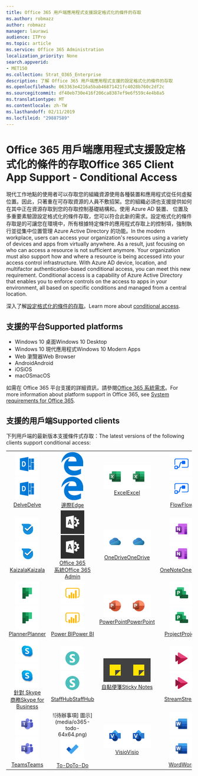```yaml
---
title: Office 365 用戶端應用程式支援設定格式化的條件的存取
ms.author: robmazz
author: robmazz
manager: laurawi
audience: ITPro
ms.topic: article
ms.service: Office 365 Administration
localization_priority: None
search.appverid:
- MET150
ms.collection: Strat_O365_Enterprise
description: 了解 Office 365 用戶端應用程式支援的設定格式化的條件的存取
ms.openlocfilehash: 063363e4216a5bab46871421fc4028b760c2df2c
ms.sourcegitcommit: df40eb730e416f206ca8387ef9e6f559c4e4b8a5
ms.translationtype: MT
ms.contentlocale: zh-TW
ms.lasthandoff: 02/11/2019
ms.locfileid: "29887589"
---
```

# <a name="office-365-client-app-support---conditional-access"></a><span data-ttu-id="f0559-103">Office 365 用戶端應用程式支援設定格式化的條件的存取</span><span class="sxs-lookup"><span data-stu-id="f0559-103">Office 365 Client App Support - Conditional Access</span></span>

<span data-ttu-id="f0559-p101">現代工作地點的使用者可以存取您的組織資源使用各種裝置和應用程式從任何虛擬位置。因此，只著重在可存取資源的人員不敷招架。您的組織必須也支援提供如何在其中正在資源存取到您的存取控制基礎結構和。使用 Azure AD 裝置、 位置及多重要素驗證設定格式化的條件存取，您可以符合此新的需求。設定格式化的條件存取是的可讓您在環境中，所有根據特定條件的應用程式存取上的控制項，強制執行並從集中位置管理 Azure Active Directory 的功能。</span><span class="sxs-lookup"><span data-stu-id="f0559-p101">In the modern workplace, users can access your organization's resources using a variety of devices and apps from virtually anywhere. As a result, just focusing on who can access a resource is not sufficient anymore. Your organization must also support how and where a resource is being accessed into your access control infrastructure. With Azure AD device, location, and multifactor authentication-based conditional access, you can meet this new requirement. Conditional access is a capability of Azure Active Directory that enables you to enforce controls on the access to apps in your environment, all based on specific conditions and managed from a central location.</span></span> 

<span data-ttu-id="f0559-109">深入了解[設定格式化的條件的存取](https://docs.microsoft.com/azure/active-directory/conditional-access/)。</span><span class="sxs-lookup"><span data-stu-id="f0559-109">Learn more about [conditional access](https://docs.microsoft.com/azure/active-directory/conditional-access/).</span></span>

## <a name="supported-platforms"></a><span data-ttu-id="f0559-110">支援的平台</span><span class="sxs-lookup"><span data-stu-id="f0559-110">Supported platforms</span></span>

 - <span data-ttu-id="f0559-111">Windows 10 桌面</span><span class="sxs-lookup"><span data-stu-id="f0559-111">Windows 10 Desktop</span></span>
 - <span data-ttu-id="f0559-112">Windows 10 現代應用程式</span><span class="sxs-lookup"><span data-stu-id="f0559-112">Windows 10 Modern Apps</span></span>
 - <span data-ttu-id="f0559-113">Web 瀏覽器</span><span class="sxs-lookup"><span data-stu-id="f0559-113">Web Browser</span></span>
 - <span data-ttu-id="f0559-114">Android</span><span class="sxs-lookup"><span data-stu-id="f0559-114">Android</span></span>
 - <span data-ttu-id="f0559-115">iOS</span><span class="sxs-lookup"><span data-stu-id="f0559-115">iOS</span></span>
 - <span data-ttu-id="f0559-116">macOS</span><span class="sxs-lookup"><span data-stu-id="f0559-116">macOS</span></span>

<span data-ttu-id="f0559-117">如需在 Office 365 平台支援的詳細資訊，請參閱[Office 365 系統需求](https://products.office.com/office-system-requirements)。</span><span class="sxs-lookup"><span data-stu-id="f0559-117">For more information about platform support in Office 365, see [System requirements for Office 365](https://products.office.com/office-system-requirements).</span></span>

## <a name="supported-clients"></a><span data-ttu-id="f0559-118">支援的用戶端</span><span class="sxs-lookup"><span data-stu-id="f0559-118">Supported clients</span></span>

<span data-ttu-id="f0559-119">下列用戶端的最新版本支援條件式存取：</span><span class="sxs-lookup"><span data-stu-id="f0559-119">The latest versions of the following clients support conditional access:</span></span>

| | | | | | |
|:---:|:---:|:---:|:---:|:---:|:---:|
| <span data-ttu-id="f0559-120">![探索圖示](media/o365-delve-64x64.png)</span><span class="sxs-lookup"><span data-stu-id="f0559-120">![Delve icon](media/o365-delve-64x64.png)</span></span> <br> [<span data-ttu-id="f0559-121">Delve</span><span class="sxs-lookup"><span data-stu-id="f0559-121">Delve</span></span>](https://products.office.com/business/intelligent-search) | <span data-ttu-id="f0559-122">![Edge 圖示](media/o365-edge-64x64.png)</span><span class="sxs-lookup"><span data-stu-id="f0559-122">![Edge icon](media/o365-edge-64x64.png)</span></span> <br> [<span data-ttu-id="f0559-123">邊際</span><span class="sxs-lookup"><span data-stu-id="f0559-123">Edge</span></span>](https://www.microsoft.com/windows/microsoft-edge) | <span data-ttu-id="f0559-124">![Excel 圖示](media/o365-excel-64x64.png)</span><span class="sxs-lookup"><span data-stu-id="f0559-124">![Excel icon](media/o365-excel-64x64.png)</span></span> <br> [<span data-ttu-id="f0559-125">Excel</span><span class="sxs-lookup"><span data-stu-id="f0559-125">Excel</span></span>](https://products.office.com/excel) | <span data-ttu-id="f0559-126">![流程圖示](media/o365-flow-64x64.png)</span><span class="sxs-lookup"><span data-stu-id="f0559-126">![Flow icon](media/o365-flow-64x64.png)</span></span> <br> [<span data-ttu-id="f0559-127">Flow</span><span class="sxs-lookup"><span data-stu-id="f0559-127">Flow</span></span>](https://flow.microsoft.com) | <span data-ttu-id="f0559-128">![表單圖示](media/o365-forms-64x64.png)</span><span class="sxs-lookup"><span data-stu-id="f0559-128">![Forms icon](media/o365-forms-64x64.png)</span></span> <br> [<span data-ttu-id="f0559-129">表單</span><span class="sxs-lookup"><span data-stu-id="f0559-129">Forms</span></span>](https://flow.microsoft.com/connectors/shared_microsoftforms/microsoft-forms/) |
| <span data-ttu-id="f0559-130">![Kaizala 圖示](media/o365-kaizala-64x64.png)</span><span class="sxs-lookup"><span data-stu-id="f0559-130">![Kaizala icon](media/o365-kaizala-64x64.png)</span></span> <br> [<span data-ttu-id="f0559-131">Kaizala</span><span class="sxs-lookup"><span data-stu-id="f0559-131">Kaizala</span></span>](https://products.office.com/en/business/microsoft-kaizala) | <span data-ttu-id="f0559-132">![Office 365 Admin 圖示](media/o365-o365admin-64x64.png)</span><span class="sxs-lookup"><span data-stu-id="f0559-132">![Office 365 Admin icon](media/o365-o365admin-64x64.png)</span></span> <br> [<span data-ttu-id="f0559-133">Office 365<br>系統</span><span class="sxs-lookup"><span data-stu-id="f0559-133">Office 365 <br> Admin</span></span>](https://products.office.com/business/manage-office-365-admin-app) | <span data-ttu-id="f0559-134">![OneDrive for Business 圖示](media/o365-OneDrive-64x64.png)</span><span class="sxs-lookup"><span data-stu-id="f0559-134">![OneDrive for Business icon](media/o365-OneDrive-64x64.png)</span></span> <br> [<span data-ttu-id="f0559-135">OneDrive</span><span class="sxs-lookup"><span data-stu-id="f0559-135">OneDrive</span></span>](https://products.office.com/onedrive-for-business/online-cloud-storage) | <span data-ttu-id="f0559-136">![OneNote 圖示](media/o365-OneNote-64x64.png)</span><span class="sxs-lookup"><span data-stu-id="f0559-136">![OneNote icon](media/o365-OneNote-64x64.png)</span></span> <br> [<span data-ttu-id="f0559-137">OneNote</span><span class="sxs-lookup"><span data-stu-id="f0559-137">OneNote</span></span>](https://products.office.com/onenote) | <span data-ttu-id="f0559-138">![Outlook 圖示](media/o365-outlook-64x64.png)</span><span class="sxs-lookup"><span data-stu-id="f0559-138">![Outlook icon](media/o365-outlook-64x64.png)</span></span> <br> [<span data-ttu-id="f0559-139">Outlook</span><span class="sxs-lookup"><span data-stu-id="f0559-139">Outlook</span></span>](https://products.office.com/outlook) |
| <span data-ttu-id="f0559-140">![規劃圖示](media/o365-planner-64x64.png)</span><span class="sxs-lookup"><span data-stu-id="f0559-140">![Planner icon](media/o365-planner-64x64.png)</span></span> <br> [<span data-ttu-id="f0559-141">Planner</span><span class="sxs-lookup"><span data-stu-id="f0559-141">Planner</span></span>](https://products.office.com/business/task-management-software) | <span data-ttu-id="f0559-142">![PowerBI 圖示](media/o365-powerbi-64x64.png)</span><span class="sxs-lookup"><span data-stu-id="f0559-142">![PowerBI icon](media/o365-powerbi-64x64.png)</span></span> <br> [<span data-ttu-id="f0559-143">Power BI</span><span class="sxs-lookup"><span data-stu-id="f0559-143">Power BI</span></span>](https://powerbi.microsoft.com) | <span data-ttu-id="f0559-144">![PowerPoint 圖示](media/o365-powerpoint-64x64.png)</span><span class="sxs-lookup"><span data-stu-id="f0559-144">![PowerPoint icon](media/o365-powerpoint-64x64.png)</span></span> <br> [<span data-ttu-id="f0559-145">PowerPoint</span><span class="sxs-lookup"><span data-stu-id="f0559-145">PowerPoint</span></span>](https://products.office.com/powerpoint) | <span data-ttu-id="f0559-146">![專案圖示](media/o365-project-64x64.png)</span><span class="sxs-lookup"><span data-stu-id="f0559-146">![Project icon](media/o365-project-64x64.png)</span></span> <br> [<span data-ttu-id="f0559-147">Project</span><span class="sxs-lookup"><span data-stu-id="f0559-147">Project</span></span>](https://products.office.com/project) | <span data-ttu-id="f0559-148">![SharePoint 圖示](media/o365-sharepoint-64x64.png)</span><span class="sxs-lookup"><span data-stu-id="f0559-148">![SharePoint icon](media/o365-sharepoint-64x64.png)</span></span> <br> [<span data-ttu-id="f0559-149">Sharepoint</span><span class="sxs-lookup"><span data-stu-id="f0559-149">Sharepoint</span></span>](https://products.office.com/sharepoint) 
| <span data-ttu-id="f0559-150">![Skype 商務圖示](media/o365-skypeforbusiness-64x64.png)</span><span class="sxs-lookup"><span data-stu-id="f0559-150">![Skype for Business icon](media/o365-skypeforbusiness-64x64.png)</span></span> <br> [<span data-ttu-id="f0559-151">針對 Skype<br>商務</span><span class="sxs-lookup"><span data-stu-id="f0559-151">Skype for <br> Business</span></span>](https://www.skype.com/business/) | <span data-ttu-id="f0559-152">![StaffHub 圖示](media/o365-staffhub-64x64.png)</span><span class="sxs-lookup"><span data-stu-id="f0559-152">![StaffHub icon](media/o365-staffhub-64x64.png)</span></span> <br> [<span data-ttu-id="f0559-153">StaffHub</span><span class="sxs-lookup"><span data-stu-id="f0559-153">StaffHub</span></span>](https://products.office.com/microsoft-staffhub/staff-scheduling-software) | <span data-ttu-id="f0559-154">![自黏便箋圖示](media/o365-stickynotes-64x64.png)</span><span class="sxs-lookup"><span data-stu-id="f0559-154">![Sticky Notes icon](media/o365-stickynotes-64x64.png)</span></span> <br> [<span data-ttu-id="f0559-155">自黏便箋</span><span class="sxs-lookup"><span data-stu-id="f0559-155">Sticky Notes</span></span>](https://www.microsoft.com/p/microsoft-sticky-notes/9nblggh4qghw) | <span data-ttu-id="f0559-156">![資料流圖示](media/o365-stream-64x64.png)</span><span class="sxs-lookup"><span data-stu-id="f0559-156">![Stream icon](media/o365-stream-64x64.png)</span></span> <br> [<span data-ttu-id="f0559-157">Stream</span><span class="sxs-lookup"><span data-stu-id="f0559-157">Stream</span></span>](https://stream.microsoft.com) | <span data-ttu-id="f0559-158">![Sway 圖示](media/o365-sway-64x64.png)</span><span class="sxs-lookup"><span data-stu-id="f0559-158">![Sway icon](media/o365-sway-64x64.png)</span></span> <br> [<span data-ttu-id="f0559-159">Sway</span><span class="sxs-lookup"><span data-stu-id="f0559-159">Sway</span></span>](https://sway.com) 
| <span data-ttu-id="f0559-160">![小組圖示](media/o365-teams-64x64.png)</span><span class="sxs-lookup"><span data-stu-id="f0559-160">![Teams icon](media/o365-teams-64x64.png)</span></span> <br> [<span data-ttu-id="f0559-161">Teams</span><span class="sxs-lookup"><span data-stu-id="f0559-161">Teams</span></span>](https://products.office.com/microsoft-teams/group-chat-software) | <span data-ttu-id="f0559-162">![待辦事項] 圖示](media/o365-todo-64x64.png)</span><span class="sxs-lookup"><span data-stu-id="f0559-162">![To-Do icon](media/o365-todo-64x64.png)</span></span> <br> [<span data-ttu-id="f0559-163">To-Do</span><span class="sxs-lookup"><span data-stu-id="f0559-163">To-Do</span></span>](https://todo.microsoft.com) | <span data-ttu-id="f0559-164">![Visio 圖示](media/o365-visio-64x64.png)</span><span class="sxs-lookup"><span data-stu-id="f0559-164">![Visio icon](media/o365-visio-64x64.png)</span></span> <br> [<span data-ttu-id="f0559-165">Visio</span><span class="sxs-lookup"><span data-stu-id="f0559-165">Visio</span></span>](https://products.office.com/visio/flowchart-software) | <span data-ttu-id="f0559-166">![Word 圖示](media/o365-word-64x64.png)</span><span class="sxs-lookup"><span data-stu-id="f0559-166">![Word icon](media/o365-word-64x64.png)</span></span> <br> [<span data-ttu-id="f0559-167">Word</span><span class="sxs-lookup"><span data-stu-id="f0559-167">Word</span></span>](https://products.office.com/word) | <span data-ttu-id="f0559-168">![Yammer 圖示](media/o365-yammer-64x64.png)</span><span class="sxs-lookup"><span data-stu-id="f0559-168">![Yammer icon](media/o365-yammer-64x64.png)</span></span> <br> [<span data-ttu-id="f0559-169">Yammer</span><span class="sxs-lookup"><span data-stu-id="f0559-169">Yammer</span></span>](https://products.office.com/yammer/yammer-overview)